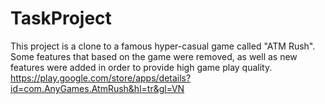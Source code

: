 # TaskProject
This project is a clone to a famous hyper-casual game called "ATM Rush". Some features that based on the game were removed, as well as new features were added in order to provide high game play quality.
https://play.google.com/store/apps/details?id=com.AnyGames.AtmRush&hl=tr&gl=VN
